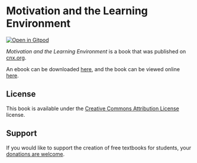 # Motivation and the Learning Environment

[![Open in Gitpod](https://gitpod.io/button/open-in-gitpod.svg)](https://gitpod.io/from-referrer/)

_Motivation and the Learning Environment_ is a book that was published on [cnx.org](https://cnx.org/).

An ebook can be downloaded [here](https://github.com/cnx-user-books/cnxbook-motivation-and-the-learning-environment/releases/latest), and the book can be viewed online [here](https://github.com/cnx-user-books/cnxbook-motivation-and-the-learning-environment/releases/latest).

## License
This book is available under the [Creative Commons Attribution License](./LICENSE) license.

## Support
If you would like to support the creation of free textbooks for students, your [donations are welcome](https://riceconnect.rice.edu/donation/support-openstax-banner).
